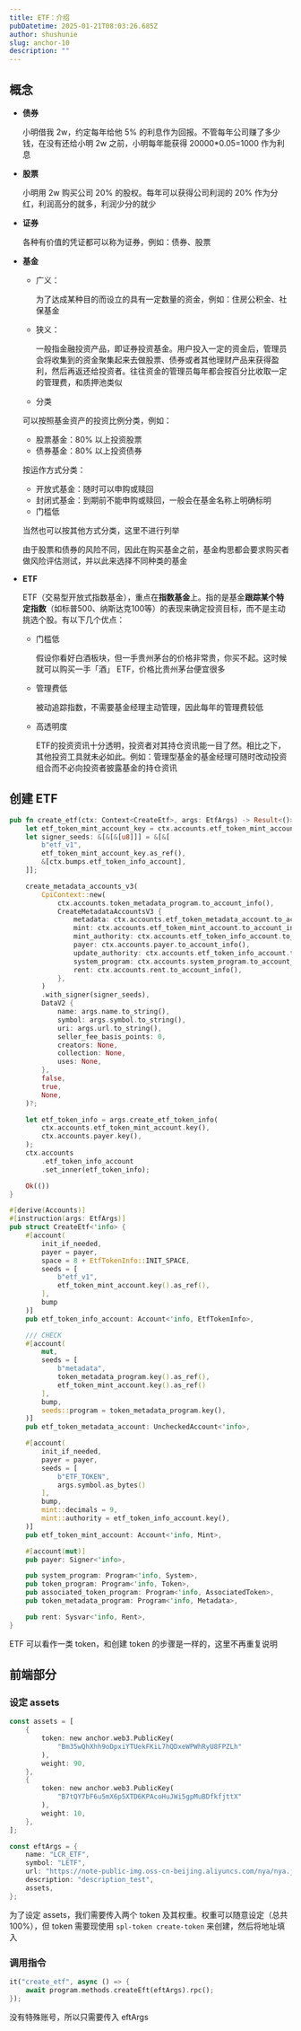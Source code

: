 ```yaml
---
title: ETF：介绍
pubDatetime: 2025-01-21T08:03:26.685Z
author: shushunie
slug: anchor-10
description: ""
---
```


## 概念

- **债券**

  小明借我 2w，约定每年给他 5% 的利息作为回报。不管每年公司赚了多少钱，在没有还给小明 2w 之前，小明每年能获得 20000\*0.05=1000 作为利息

- **股票**

  小明用 2w 购买公司 20% 的股权。每年可以获得公司利润的 20% 作为分红，利润高分的就多，利润少分的就少

- **证券**

  各种有价值的凭证都可以称为证券，例如：债券、股票

- **基金**

  - 广义：

    为了达成某种目的而设立的具有一定数量的资金，例如：住房公积金、社保基金

  - 狭义：

    一般指金融投资产品，即证券投资基金。用户投入一定的资金后，管理员会将收集到的资金聚集起来去做股票、债券或者其他理财产品来获得盈利，然后再返还给投资者。往往资金的管理员每年都会按百分比收取一定的管理费，和质押池类似

  - 分类

  可以按照基金资产的投资比例分类，例如：

  - 股票基金：80% 以上投资股票
  - 债券基金：80% 以上投资债券

  按运作方式分类：

  - 开放式基金：随时可以申购或赎回
  - 封闭式基金：到期前不能申购或赎回，一般会在基金名称上明确标明
  - 门槛低

  当然也可以按其他方式分类，这里不进行列举

  由于股票和债券的风险不同，因此在购买基金之前，基金构思都会要求购买者做风险评估测试，并以此来选择不同种类的基金

- **ETF**

  ETF（交易型开放式指数基金），重点在**指数基金**上。指的是基金**跟踪某个特定指数**（如标普500、纳斯达克100等）的表现来确定投资目标，而不是主动挑选个股。有以下几个优点：

  - 门槛低

    假设你看好白酒板块，但一手贵州茅台的价格非常贵，你买不起。这时候就可以购买一手「酒」 ETF，价格比贵州茅台便宜很多

  - 管理费低

    被动追踪指数，不需要基金经理主动管理，因此每年的管理费较低

  - 高透明度

    ETF的投资资讯十分透明，投资者对其持仓资讯能一目了然。相比之下，其他投资工具就未必如此。例如：管理型基金的基金经理可随时改动投资组合而不必向投资者披露基金的持仓资讯

## 创建 ETF

```rust
pub fn create_etf(ctx: Context<CreateEtf>, args: EtfArgs) -> Result<()> {
    let etf_token_mint_account_key = ctx.accounts.etf_token_mint_account.key();
    let signer_seeds: &[&[&[u8]]] = &[&[
        b"etf_v1",
        etf_token_mint_account_key.as_ref(),
        &[ctx.bumps.etf_token_info_account],
    ]];

    create_metadata_accounts_v3(
        CpiContext::new(
            ctx.accounts.token_metadata_program.to_account_info(),
            CreateMetadataAccountsV3 {
                metadata: ctx.accounts.etf_token_metadata_account.to_account_info(),
                mint: ctx.accounts.etf_token_mint_account.to_account_info(),
                mint_authority: ctx.accounts.etf_token_info_account.to_account_info(),
                payer: ctx.accounts.payer.to_account_info(),
                update_authority: ctx.accounts.etf_token_info_account.to_account_info(),
                system_program: ctx.accounts.system_program.to_account_info(),
                rent: ctx.accounts.rent.to_account_info(),
            },
        )
        .with_signer(signer_seeds),
        DataV2 {
            name: args.name.to_string(),
            symbol: args.symbol.to_string(),
            uri: args.url.to_string(),
            seller_fee_basis_points: 0,
            creators: None,
            collection: None,
            uses: None,
        },
        false,
        true,
        None,
    )?;

    let etf_token_info = args.create_etf_token_info(
        ctx.accounts.etf_token_mint_account.key(),
        ctx.accounts.payer.key(),
    );
    ctx.accounts
        .etf_token_info_account
        .set_inner(etf_token_info);

    Ok(())
}
```

```rust
#[derive(Accounts)]
#[instruction(args: EtfArgs)]
pub struct CreateEtf<'info> {
    #[account(
        init_if_needed,
        payer = payer,
        space = 8 + EtfTokenInfo::INIT_SPACE,
        seeds = [
            b"etf_v1",
            etf_token_mint_account.key().as_ref(),
        ],
        bump
    )]
    pub etf_token_info_account: Account<'info, EtfTokenInfo>,

    /// CHECK
    #[account(
        mut,
        seeds = [
            b"metadata",
            token_metadata_program.key().as_ref(),
            etf_token_mint_account.key().as_ref()
        ],
        bump,
        seeds::program = token_metadata_program.key(),
    )]
    pub etf_token_metadata_account: UncheckedAccount<'info>,

    #[account(
        init_if_needed,
        payer = payer,
        seeds = [
            b"ETF_TOKEN",
            args.symbol.as_bytes()
        ],
        bump,
        mint::decimals = 9,
        mint::authority = etf_token_info_account.key(),
    )]
    pub etf_token_mint_account: Account<'info, Mint>,

    #[account(mut)]
    pub payer: Signer<'info>,

    pub system_program: Program<'info, System>,
    pub token_program: Program<'info, Token>,
    pub associated_token_program: Program<'info, AssociatedToken>,
    pub token_metadata_program: Program<'info, Metadata>,

    pub rent: Sysvar<'info, Rent>,
}
```

ETF 可以看作一类 token，和创建 token 的步骤是一样的，这里不再重复说明

## 前端部分

### 设定 assets

```rust
const assets = [
    {
        token: new anchor.web3.PublicKey(
            "Bm35wQhXhh9oDpxiYTUekFKiL7hQDxeWPWhRyU8FPZLh"
        ),
        weight: 90,
    },
    {
        token: new anchor.web3.PublicKey(
            "B7tQY7bF6u5mX6p5XTD6KPAcoHuJWi5gpMuBDfkfjttX"
        ),
        weight: 10,
    },
];

const eftArgs = {
    name: "LCR_ETF",
    symbol: "LETF",
    url: "https://note-public-img.oss-cn-beijing.aliyuncs.com/nya/nya.json",
    description: "description_test",
    assets,
};
```

为了设定 assets，我们需要传入两个 token 及其权重。权重可以随意设定（总共 100%），但 token 需要现使用 `spl-token create-token` 来创建，然后将地址填入

### 调用指令

```rust
it("create_etf", async () => {
    await program.methods.createEft(eftArgs).rpc();
});
```

没有特殊账号，所以只需要传入 eftArgs
